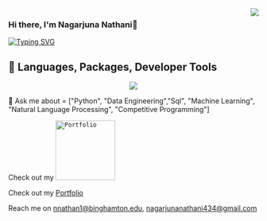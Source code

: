 <!-- Viewer Counter -->
<img align="right" src="https://komarev.com/ghpvc/?username=Nagarjuna-09&style=plastic&color=green&label=Curious+Views">
<!-- END Viewer Counter -->

### Hi there, I'm Nagarjuna Nathani👋

 [![Typing SVG](https://readme-typing-svg.herokuapp.com?font=Cascadia+Code&duration=6000&center=true&vCenter=true&size=22&pause=200&color=1FFF70&background=000000&width=1200&lines=I+build+enterprise+scale+big+data+applications+to+enable+innovations+with+data;I+am+also+an+Amateur+Astronomer+and+interested+in+Astrophysics+and+Astrobiology)](https://git.io/typing-svg)

 <!--[![Typing SVG](https://readme-typing-svg.herokuapp.com?font=Cascadia+Code&duration=6000&center=true&vCenter=true&size=22&pause=200&color=1FFF70&background=000000&width=1200&lines=I+am+a+Data+Engineer+interested+in+ML%2C+Computer+Vision%2C+and+Natural+Language+Processing;I+am+also+an+Amateur+Astronomer+and+interested+in+Astrophysics+and+Astrobiology)](https://git.io/typing-svg)-->


<!-- <h3>Profile Views</h3>
 <p align="right"> <img src="https://profile-counter.glitch.me/Nagarjuna-09/count.svg" alt="Nagarjuna-09" /> </p> -->

## 🧰 Languages, Packages, Developer Tools

<!--[![My Skills](https://skillicons.dev/icons?i=py,aws,azure,gcp,bash,anaconda,eclipse,git,kubernetes,linux,postgres,tensorflow)](https://skillicons.dev) -->

<p align="center">
  <a href="https://skillicons.dev">
    <img src="https://skillicons.dev/icons?i=py,aws,azure,gcp,bash,anaconda,eclipse,git,kubernetes,linux,postgres,tensorflow,docker,spark" />
  </a>
</p>

💬 Ask me about = ["Python", "Data Engineering","Sql", "Machine Learning", "Natural Language Processing", "Competitive Programming"]

Check out my <code><a href="https://nagarjuna-09.github.io/Portfolio/" target="_blank"><img src="https://img.shields.io/static/v1?style=for-the-badge&label=website&message=Portfolio&color=white" alt="Portfolio" style="width: 120px;"></a></code>


Check out my [Portfolio](https://nagarjuna-09.github.io/Portfolio/)

Reach me on nnathan1@binghamton.edu, nagarjunanathani434@gmail.com

<!-- ## ✍️ Random Dev Quote
![](https://quotes-github-readme.vercel.app/api?type=vetical&theme=light) -->

<!--## Most Used Language
| ![Top Langs-Last Month](https://github-readme-stats.vercel.app/api/top-langs/?username=Nagarjuna-09&size_weight=0.5&count_weight=0.5&langs_count=12) | ![Top Langs](https://github-readme-stats.vercel.app/api/top-langs/?username=Nagarjuna-09&layout=donut-vertical&langs_count=40) |
| :------------: | :--------------: | --->
